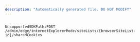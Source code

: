 ```yaml
---
description: "Automatically generated file. DO NOT MODIFY"
---
```


```powershellv2

UnsupportedSDKPath:POST /admin/edge/internetExplorerMode/siteLists/{browserSiteList-id}/sharedCookies

```